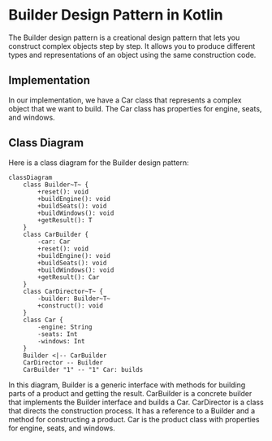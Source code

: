 # Builder Design Pattern in Kotlin

The Builder design pattern is a creational design pattern that lets you construct complex objects step by step. It allows you to produce different types and representations of an object using the same construction code.  

## Implementation

In our implementation, we have a Car class that represents a complex object that we want to build. The Car class has properties for engine, seats, and windows.

## Class Diagram

Here is a class diagram for the Builder design pattern:

```mermaid
classDiagram
    class Builder~T~ {
        +reset(): void
        +buildEngine(): void
        +buildSeats(): void
        +buildWindows(): void
        +getResult(): T
    }
    class CarBuilder {
        -car: Car
        +reset(): void
        +buildEngine(): void
        +buildSeats(): void
        +buildWindows(): void
        +getResult(): Car
    }
    class CarDirector~T~ {
        -builder: Builder~T~
        +construct(): void
    }
    class Car {
        -engine: String
        -seats: Int
        -windows: Int
    }
    Builder <|-- CarBuilder
    CarDirector -- Builder
    CarBuilder "1" -- "1" Car: builds
```

In this diagram, Builder is a generic interface with methods for building parts of a product and getting the result. CarBuilder is a concrete builder that implements the Builder interface and builds a Car. CarDirector is a class that directs the construction process. It has a reference to a Builder and a method for constructing a product. Car is the product class with properties for engine, seats, and windows.
